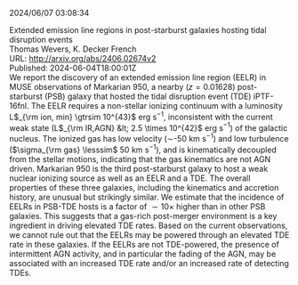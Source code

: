 2024/06/07 03:08:34  

Extended emission line regions in post-starburst galaxies hosting tidal
  disruption events  
Thomas Wevers, K. Decker French  
URL: http://arxiv.org/abs/2406.02674v2  
Published: 2024-06-04T18:00:01Z  
  We report the discovery of an extended emission line region (EELR) in MUSE observations of Markarian 950, a nearby ($z=0.01628$) post-starburst (PSB) galaxy that hosted the tidal disruption event (TDE) iPTF-16fnl. The EELR requires a non-stellar ionizing continuum with a luminosity L$_{\rm ion, min} \gtrsim 10^{43}$ erg s$^{-1}$, inconsistent with the current weak state (L$_{\rm IR,AGN} &lt; 2.5 \times 10^{42}$ erg s$^{-1}$) of the galactic nucleus. The ionized gas has low velocity ($\sim$-50 km s$^{-1}$) and low turbulence ($\sigma_{\rm gas} \lesssim$ 50 km s$^{-1}$), and is kinematically decoupled from the stellar motions, indicating that the gas kinematics are not AGN driven. Markarian 950 is the third post-starburst galaxy to host a weak nuclear ionizing source as well as an EELR and a TDE. The overall properties of these three galaxies, including the kinematics and accretion history, are unusual but strikingly similar. We estimate that the incidence of EELRs in PSB-TDE hosts is a factor of $\sim 10 \times$ higher than in other PSB galaxies. This suggests that a gas-rich post-merger environment is a key ingredient in driving elevated TDE rates. Based on the current observations, we cannot rule out that the EELRs may be powered through an elevated TDE rate in these galaxies. If the EELRs are not TDE-powered, the presence of intermittent AGN activity, and in particular the fading of the AGN, may be associated with an increased TDE rate and/or an increased rate of detecting TDEs.   

